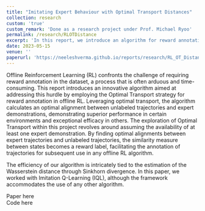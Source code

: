 ```yaml
---
title: "Imitating Expert Behaviour with Optimal Transport Distances"
collection: research
custom: 'true'
custom_remark: 'Done as a research project under Prof. Michael Ryoo'
permalink: /research/RLOTDistance
excerpt: 'In this report, we introduce an algorithm for reward annotation in offline Reinforcement Learning (RL) employing the Optimal Transport (OT) strategy based on Wasserstein distance. Leveraging OT, the algorithm calculates optimal alignments between unlabeled trajectories and expert demonstrations, treating the similarity measure as a reward label.'
date: 2023-05-15
venue: ''
paperurl: 'https://neeleshverma.github.io/reports/research/RL_OT_Distance.pdf'
---
```


<style>

/* Style the counter cards */
.card {
<!--   box-shadow: 0 4px 8px 0 rgba(0, 0, 0, 0.2); /* this adds the "card" effect */ -->
  padding: 16px;
<!--   text-align: center; -->
<!--   background-color: #f1f1f1; -->
}

a:link {
  text-decoration: none;
}
</style>

Offline Reinforcement Learning (RL) confronts the challenge of requiring reward annotation in the dataset, a process that is often arduous and time-consuming. This report introduces an innovative algorithm aimed at addressing this hurdle by employing the Optimal Transport strategy for reward annotation in offline RL. Leveraging optimal transport, the algorithm calculates an optimal alignment between unlabeled trajectories and expert demonstrations, demonstrating superior performance in certain environments and exceptional efficacy in others. The exploration of Optimal Transport within this project revolves around assuming the availability of at least one expert demonstration. By finding optimal alignments between expert trajectories and unlabeled trajectories, the similarity measure between states becomes a reward label, facilitating the annotation of trajectories for subsequent use in any offline RL algorithm.

 The efficiency of our algorithm is intricately tied to the estimation of the Wasserstein distance through Sinkhorn divergence. In this paper, we worked with Imitation Q-Learning (IQL), although the framework accommodates the use of any other algorithm.

Paper [here](https://neeleshverma.github.io/reports/research/RL_OT_Distance.pdf)  
Code [here](https://github.com/neeleshverma/Offline-RL-RewardLabelling)